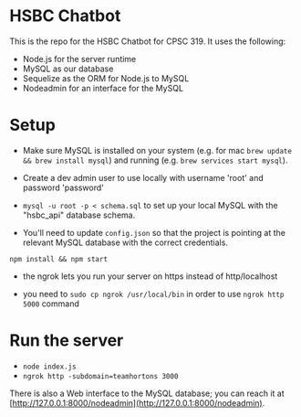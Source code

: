 # HSBC Chatbot

This is the repo for the HSBC Chatbot for CPSC 319. It uses the following:
- Node.js for the server runtime
- MySQL as our database
- Sequelize as the ORM for Node.js to MySQL
- Nodeadmin for an interface for the MySQL

# Setup

* Make sure MySQL is installed on your system (e.g. for mac `brew update && brew install mysql`) and running (e.g. `brew services start mysql`).

* Create a dev admin user to use locally with username 'root' and password 'password'

* `mysql -u root -p < schema.sql` to set up your local MySQL with the "hsbc_api" database schema.

* You'll need to update `config.json` so that the project is pointing at
the relevant MySQL database with the correct credentials.

`npm install && npm start`

* the ngrok lets you run your server on https instead of http/localhost

* you need to `sudo cp ngrok /usr/local/bin` in order to use `ngrok http 5000` command

# Run the server

* `node index.js`
* `ngrok http -subdomain=teamhortons 3000`

There is also a Web interface to the MySQL database; you can reach it at
[http://127.0.0.1:8000/nodeadmin](http://127.0.0.1:8000/nodeadmin).
